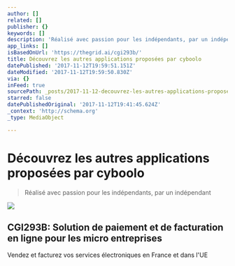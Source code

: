 ```yaml
---
author: []
related: []
publisher: {}
keywords: []
description: 'Réalisé avec passion pour les indépendants, par un indépendant'
app_links: []
isBasedOnUrl: 'https://thegrid.ai/cgi293b/'
title: Découvrez les autres applications proposées par cyboolo
datePublished: '2017-11-12T19:59:51.151Z'
dateModified: '2017-11-12T19:59:50.830Z'
via: {}
inFeed: true
sourcePath: _posts/2017-11-12-decouvrez-les-autres-applications-proposees-par-cyboolo.md
starred: false
datePublishedOriginal: '2017-11-12T19:41:45.624Z'
_context: 'http://schema.org'
_type: MediaObject

---
```

# Découvrez les autres applications proposées par cyboolo

> Réalisé avec passion pour les indépendants, par un indépendant

![](https://the-grid-user-content.s3-us-west-2.amazonaws.com/cc90fdd5-8da6-4a76-8bd9-617486795a86.jpg)

<article style=""><h1>CGI293B: Solution de paiement et de facturation en ligne pour les micro entreprises</h1><p>Vendez et facturez vos services électroniques en France et dans l'UE</p></article>
